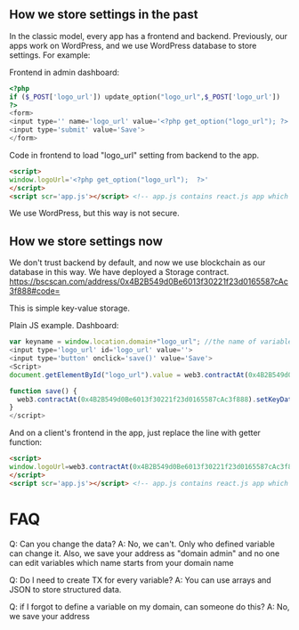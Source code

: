 ## How we store settings in the past
In the classic model, every app has a frontend and backend. Previously, our apps work on WordPress, and we use WordPress database to store settings. For example:

Frontend in admin dashboard:
```php
<?php 
if ($_POST['logo_url']) update_option("logo_url",$_POST['logo_url'])
?>
<form>
<input type='' name='logo_url' value='<?php get_option("logo_url"); ?>'>
<input type='submit' value='Save'>
</form>
```

Code in frontend to load "logo_url" setting from backend to the app. 
```html
<script>
window.logoUrl='<?php get_option("logo_url");  ?>'
</script>
<script scr='app.js'></script> <!-- app.js contains react.js app which can use "logoUrl" variable to display logo in proper place. 
```

We use WordPress, but this way is not secure.

## How we store settings now
We don't trust backend by default, and now we use blockchain as our database in this way. We have deployed a Storage contract. 
https://bscscan.com/address/0x4B2B549d0Be6013f30221f23d0165587cAc3f888#code=

This is simple key-value storage. 

Plain JS example. Dashboard:
```js
var keyname = window.location.domain+"logo_url"; //the name of variable to call from storage.
<input type='logo_url' id='logo_url' value=''>
<input type='button' onclick='save()' value='Save'>
<Script>
document.getElementById("logo_url").value = web3.contractAt(0x4B2B549d0Be6013f30221f23d0165587cAc3f888).getData(keyname); 

function save() {
  web3.contractAt(0x4B2B549d0Be6013f30221f23d0165587cAc3f888).setKeyData(keyname,document.getElementById("logo_url").value); 
}
</script>
```

And on a client's frontend in the app, just replace the line with getter function:
```html
<script>
window.logoUrl=web3.contractAt(0x4B2B549d0Be6013f30221f23d0165587cAc3f888).getData(keyname); 
</script>
<script scr='app.js'></script> <!-- app.js contains react.js app which can use "logoUrl" variable to display logo in proper place. 
```

# FAQ
Q: Can you change the data?
A: No, we can't. Only who defined variable can change it. Also, we save your address as "domain admin" and no one can edit variables which name starts from your domain name

Q: Do I need to create TX for every variable?
A: You can use arrays and JSON to store structured data. 

Q: if I forgot to define a variable on my domain, can someone do this?
A: No, we save your address 
